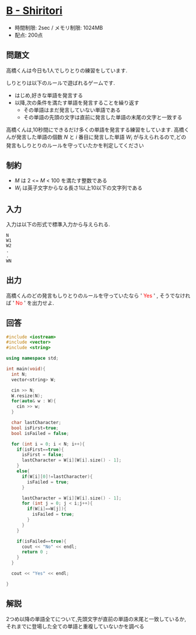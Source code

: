 # [B - Shiritori](https://beta.atcoder.jp/contests/abc109/tasks/abc109_b)
* 時間制限: 2sec / メモリ制限: 1024MB
* 配点: 200点

## 問題文
高橋くんは今日も1人でしりとりの練習をしています.

しりとりは以下のルールで遊ばれるゲームです.

* はじめ,好きな単語を発言する
* 以降,次の条件を満たす単語を発言することを繰り返す
  * その単語はまだ発言していない単語である
  * その単語の先頭の文字は直前に発言した単語の末尾の文字と一致する

高橋くんは,10秒間にできるだけ多くの単語を発言する練習をしています.
高橋くんが発言した単語の個数 *N* と *i* 番目に発言した単語 *W<sub>i</sub>* が与えられるので,どの発言もしりとりのルールを守っていたかを判定してください

## 制約
* *M* は 2 <= *M* < 100 を満たす整数である
* *W<sub>i</sub>* は英子文字からなる長さ1以上10以下の文字列である

## 入力
入力は以下の形式で標準入力から与えられる.

```
N
W1
W2
.
.
WN
```

## 出力
高橋くんのどの発言もしりとりのルールを守っていたなら ' <font color = red>Yes</font> ' , そうでなければ ' <font color = red>No</font> ' を出力せよ.

## 回答
```cpp
#include <iostream>
#include <vector>
#include <string>

using namespace std;

int main(void){
  int N;
  vector<string> W;

  cin >> N;
  W.resize(N);
  for(auto& w : W){
    cin >> w;
  }

  char lastCharacter;
  bool isFirst=true;
  bool isFailed = false;

  for (int i = 0; i < N; i++){
    if(isFirst==true){
      isFirst = false;
      lastCharacter = W[i][W[i].size() - 1];
    }
    else{
      if(W[i][0]!=lastCharacter){
        isFailed = true;
      }

      lastCharacter = W[i][W[i].size() - 1];
      for (int j = 0; j < i;j++){
        if(W[i]==W[j]){
          isFailed = true;
        }
      }
    }

    if(isFailed==true){
      cout << "No" << endl;
      return 0 ;
    }
  }

  cout << "Yes" << endl;

}

```

## 解説
2つめ以降の単語全てについて,先頭文字が直前の単語の末尾と一致しているか,それまでに登場した全ての単語と重複していないかを調べる
